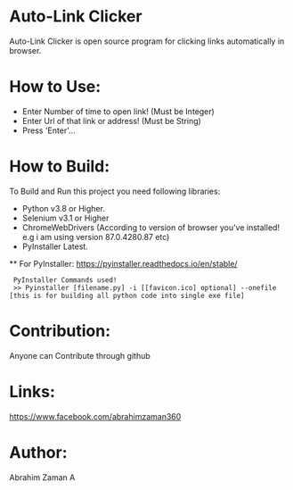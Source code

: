 # Auto-Link Clicker
Auto-Link Clicker is open source program for clicking links automatically in browser.

# How to Use:
* Enter Number of time to open link! (Must be Integer)
* Enter Url of that link or address! (Must be String)
* Press 'Enter'...

# How to Build:
To Build and Run this project you need following libraries:

*  Python v3.8 or Higher.
*  Selenium v3.1 or Higher
*  ChromeWebDrivers (According to version of browser you've installed! e.g i am using version 87.0.4280.87 etc)
*  PyInstaller Latest.


**   For PyInstaller:
     https://pyinstaller.readthedocs.io/en/stable/
     
     PyInstaller Commands used!
     >> Pyinstaller [filename.py] -i [[favicon.ico] optional] --onefile [this is for building all python code into single exe file]

# Contribution:
Anyone can Contribute through github

# Links:
https://www.facebook.com/abrahimzaman360

# Author:
 Abrahim Zaman A
